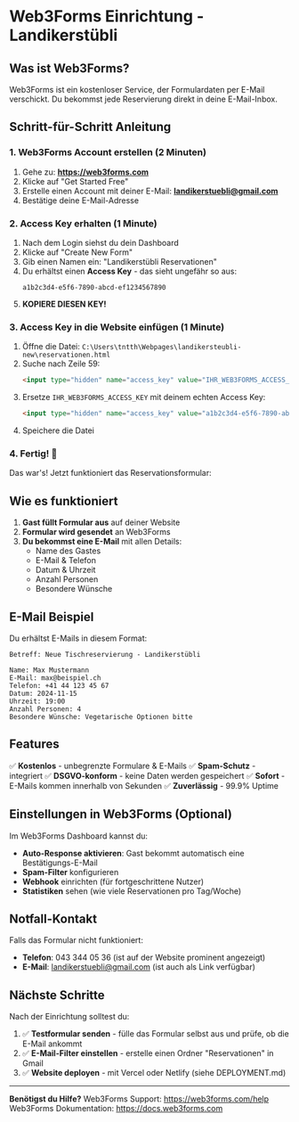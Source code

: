 # Web3Forms Einrichtung - Landikerstübli

## Was ist Web3Forms?
Web3Forms ist ein kostenloser Service, der Formulardaten per E-Mail verschickt. Du bekommst jede Reservierung direkt in deine E-Mail-Inbox.

## Schritt-für-Schritt Anleitung

### 1. Web3Forms Account erstellen (2 Minuten)

1. Gehe zu: **https://web3forms.com**
2. Klicke auf "Get Started Free"
3. Erstelle einen Account mit deiner E-Mail: **landikerstuebli@gmail.com**
4. Bestätige deine E-Mail-Adresse

### 2. Access Key erhalten (1 Minute)

1. Nach dem Login siehst du dein Dashboard
2. Klicke auf "Create New Form"
3. Gib einen Namen ein: "Landikerstübli Reservationen"
4. Du erhältst einen **Access Key** - das sieht ungefähr so aus:
   ```
   a1b2c3d4-e5f6-7890-abcd-ef1234567890
   ```
5. **KOPIERE DIESEN KEY!**

### 3. Access Key in die Website einfügen (1 Minute)

1. Öffne die Datei: `C:\Users\tntth\Webpages\landikersteubli-new\reservationen.html`
2. Suche nach Zeile 59:
   ```html
   <input type="hidden" name="access_key" value="IHR_WEB3FORMS_ACCESS_KEY">
   ```
3. Ersetze `IHR_WEB3FORMS_ACCESS_KEY` mit deinem echten Access Key:
   ```html
   <input type="hidden" name="access_key" value="a1b2c3d4-e5f6-7890-abcd-ef1234567890">
   ```
4. Speichere die Datei

### 4. Fertig! 🎉

Das war's! Jetzt funktioniert das Reservationsformular:

## Wie es funktioniert

1. **Gast füllt Formular aus** auf deiner Website
2. **Formular wird gesendet** an Web3Forms
3. **Du bekommst eine E-Mail** mit allen Details:
   - Name des Gastes
   - E-Mail & Telefon
   - Datum & Uhrzeit
   - Anzahl Personen
   - Besondere Wünsche

## E-Mail Beispiel

Du erhältst E-Mails in diesem Format:

```
Betreff: Neue Tischreservierung - Landikerstübli

Name: Max Mustermann
E-Mail: max@beispiel.ch
Telefon: +41 44 123 45 67
Datum: 2024-11-15
Uhrzeit: 19:00
Anzahl Personen: 4
Besondere Wünsche: Vegetarische Optionen bitte
```

## Features

✅ **Kostenlos** - unbegrenzte Formulare & E-Mails
✅ **Spam-Schutz** - integriert
✅ **DSGVO-konform** - keine Daten werden gespeichert
✅ **Sofort** - E-Mails kommen innerhalb von Sekunden
✅ **Zuverlässig** - 99.9% Uptime

## Einstellungen in Web3Forms (Optional)

Im Web3Forms Dashboard kannst du:

- **Auto-Response aktivieren**: Gast bekommt automatisch eine Bestätigungs-E-Mail
- **Spam-Filter** konfigurieren
- **Webhook** einrichten (für fortgeschrittene Nutzer)
- **Statistiken** sehen (wie viele Reservationen pro Tag/Woche)

## Notfall-Kontakt

Falls das Formular nicht funktioniert:
- **Telefon**: 043 344 05 36 (ist auf der Website prominent angezeigt)
- **E-Mail**: landikerstuebli@gmail.com (ist auch als Link verfügbar)

## Nächste Schritte

Nach der Einrichtung solltest du:

1. ✅ **Testformular senden** - fülle das Formular selbst aus und prüfe, ob die E-Mail ankommt
2. ✅ **E-Mail-Filter einstellen** - erstelle einen Ordner "Reservationen" in Gmail
3. ✅ **Website deployen** - mit Vercel oder Netlify (siehe DEPLOYMENT.md)

---

**Benötigst du Hilfe?**
Web3Forms Support: https://web3forms.com/help
Web3Forms Dokumentation: https://docs.web3forms.com
